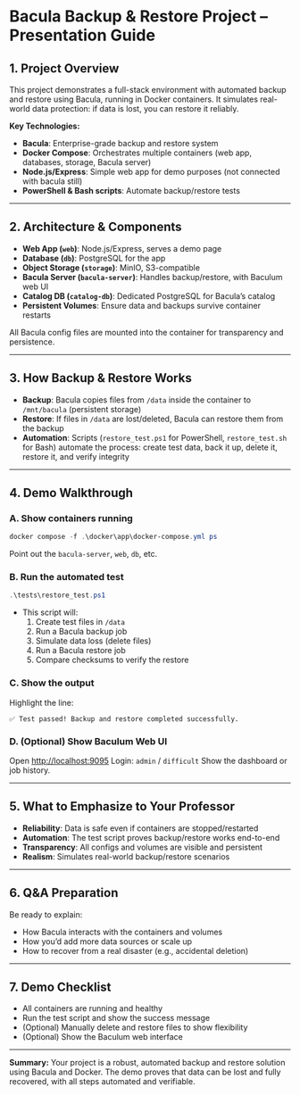 # Bacula Backup & Restore Project – Presentation Guide

## 1. Project Overview

This project demonstrates a full-stack environment with automated backup and restore using Bacula, running in Docker containers. It simulates real-world data protection: if data is lost, you can restore it reliably.

**Key Technologies:**
- **Bacula**: Enterprise-grade backup and restore system
- **Docker Compose**: Orchestrates multiple containers (web app, databases, storage, Bacula server)
- **Node.js/Express**: Simple web app for demo purposes (not connected with bacula still)
- **PowerShell & Bash scripts**: Automate backup/restore tests

---

## 2. Architecture & Components

- **Web App (`web`)**: Node.js/Express, serves a demo page
- **Database (`db`)**: PostgreSQL for the app
- **Object Storage (`storage`)**: MinIO, S3-compatible
- **Bacula Server (`bacula-server`)**: Handles backup/restore, with Baculum web UI
- **Catalog DB (`catalog-db`)**: Dedicated PostgreSQL for Bacula’s catalog
- **Persistent Volumes**: Ensure data and backups survive container restarts

All Bacula config files are mounted into the container for transparency and persistence.

---

## 3. How Backup & Restore Works

- **Backup**: Bacula copies files from `/data` inside the container to `/mnt/bacula` (persistent storage)
- **Restore**: If files in `/data` are lost/deleted, Bacula can restore them from the backup
- **Automation**: Scripts (`restore_test.ps1` for PowerShell, `restore_test.sh` for Bash) automate the process: create test data, back it up, delete it, restore it, and verify integrity

---

## 4. Demo Walkthrough

### A. Show containers running
```powershell
docker compose -f .\docker\app\docker-compose.yml ps
```
Point out the `bacula-server`, `web`, `db`, etc.

### B. Run the automated test
```powershell
.\tests\restore_test.ps1
```
- This script will:
  1. Create test files in `/data`
  2. Run a Bacula backup job
  3. Simulate data loss (delete files)
  4. Run a Bacula restore job
  5. Compare checksums to verify the restore

### C. Show the output
Highlight the line:
```
✅ Test passed! Backup and restore completed successfully.
```

### D. (Optional) Show Baculum Web UI
Open [http://localhost:9095](http://localhost:9095)
Login: `admin` / `difficult`
Show the dashboard or job history.

---

## 5. What to Emphasize to Your Professor

- **Reliability**: Data is safe even if containers are stopped/restarted
- **Automation**: The test script proves backup/restore works end-to-end
- **Transparency**: All configs and volumes are visible and persistent
- **Realism**: Simulates real-world backup/restore scenarios

---

## 6. Q&A Preparation

Be ready to explain:
- How Bacula interacts with the containers and volumes
- How you’d add more data sources or scale up
- How to recover from a real disaster (e.g., accidental deletion)

---

## 7. Demo Checklist

- All containers are running and healthy
- Run the test script and show the success message
- (Optional) Manually delete and restore files to show flexibility
- (Optional) Show the Baculum web interface

---

**Summary:**
Your project is a robust, automated backup and restore solution using Bacula and Docker. The demo proves that data can be lost and fully recovered, with all steps automated and verifiable.
